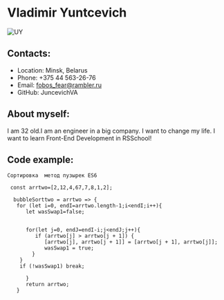 # Vladimir Yuntcevich

![UY](https://user-images.githubusercontent.com/96787028/158532618-5158dd1b-43a8-45be-90de-ea5082d62bb6.png)

## Contacts:

* Location: Minsk, Belarus
* Phone: +375 44 563-26-76
* Email: fobos_fear@rambler.ru
* GitHub: JuncevichVA

## About myself:

I am 32 old.I am an engineer in a big company. I want to change my life. I want to learn Front-End Development in RSSchool!

## Code example:

```
Сортировка  метод пузырек ES6

 const arrtwo=[2,12,4,67,7,8,1,2];

  bubbleSorttwo = arrtwo => {
   for (let i=0, endI=arrtwo.length-1;i<endI;i++){
      let wasSwap1=false;
      

      for(let j=0, endJ=endI-i;j<endJ;j++){
         if (arrtwo[j] > arrtwo[j + 1]) {
            [arrtwo[j], arrtwo[j + 1]] = [arrtwo[j + 1], arrtwo[j]];
            wasSwap1 = true;
        }
    }
    if (!wasSwap1) break;

      }
      return arrtwo;
   }
```


